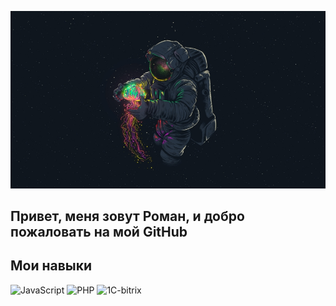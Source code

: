 ![Header](https://github.com/alovolkov/alovolkov/blob/main/assets/header.jpeg)

## Привет, меня зовут Роман, и добро пожаловать на мой GitHub
## Мои навыки
![JavaScript](https://img.shields.io/badge/javascript-%23323330.svg?style=for-the-badge&logo=javascript&logoColor=%23F7DF1E)
![PHP](https://img.shields.io/badge/php-%23777BB4.svg?style=for-the-badge&logo=php&logoColor=white)
![1C-bitrix](https://img.shields.io/badge/bitix-%31c0f5.svg?style=for-the-badge)